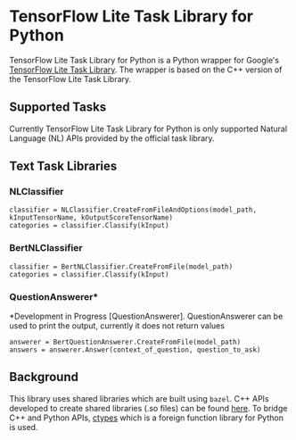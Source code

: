 # TensorFlow Lite Task Library for Python

TensorFlow Lite Task Library for Python is a Python wrapper for Google's [TensorFlow Lite Task Library](https://github.com/tensorflow/tflite-support/tree/master/tensorflow_lite_support/cc/task). The wrapper is based on the C++ version of the TensorFlow Lite Task Library.

## Supported Tasks
Currently TensorFlow Lite Task Library for Python is only supported  Natural Language (NL) APIs provided by the official task library.

## Text Task Libraries

### NLClassifier

    classifier = NLClassifier.CreateFromFileAndOptions(model_path, kInputTensorName, kOutputScoreTensorName)
    categories = classifier.Classify(kInput)

### BertNLClassifier

    classifier = BertNLClassifier.CreateFromFile(model_path)
    categories = classifier.Classify(kInput)

### QuestionAnswerer*
*Development in Progress [QuestionAnswerer]. QuestionAnswerer can be used to print the output, currently it does not return values

    answerer = BertQuestionAnswerer.CreateFromFile(model_path)
    answers = answerer.Answer(context_of_question, question_to_ask)

## Background

This library uses shared libraries which are built using `bazel`.  C++ APIs developed to create shared libraries (.so files) can be found [here](https://github.com/VihangaAW/tflite-support).  To bridge C++ and Python APIs,  [ctypes](https://docs.python.org/3/library/ctypes.html) which is a foreign function library for Python is used.